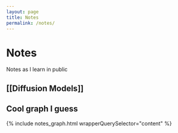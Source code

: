 ```yaml
---
layout: page
title: Notes
permalink: /notes/
---
```


# Notes
Notes as I learn in public

[[Diffusion Models]]
---------------------
## Cool graph I guess
{% include notes_graph.html wrapperQuerySelector="content" %}

